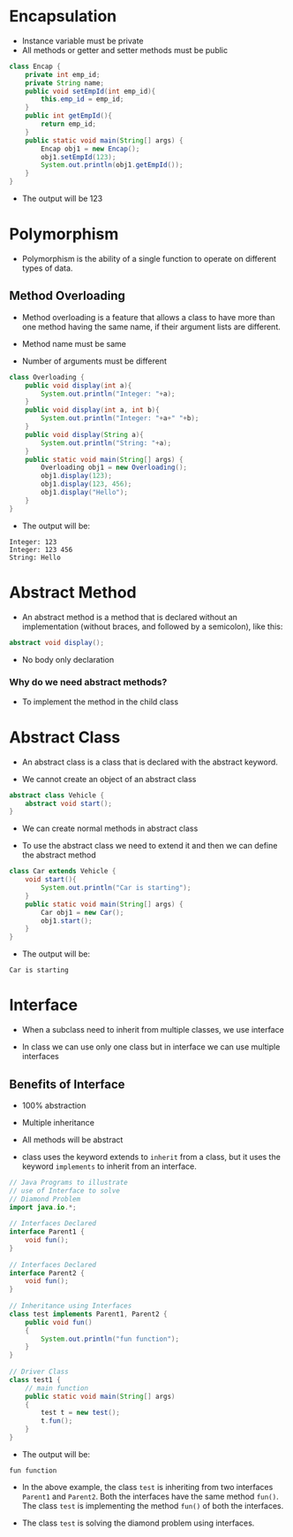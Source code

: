 # Encapsulation

- Instance variable must be private
- All methods or getter and setter methods must be public
  
```java
class Encap {
    private int emp_id;
    private String name;
    public void setEmpId(int emp_id){
        this.emp_id = emp_id;
    }
    public int getEmpId(){
        return emp_id;
    }
    public static void main(String[] args) {
        Encap obj1 = new Encap();
        obj1.setEmpId(123);
        System.out.println(obj1.getEmpId());
    }
}
```

- The output will be 123


# Polymorphism

- Polymorphism is the ability of a single function to operate on different types of data.

## Method Overloading

- Method overloading is a feature that allows a class to have more than one method having the same name, if their argument lists are different.

- Method name must be same
- Number of arguments must be different

```java
class Overloading {
    public void display(int a){
        System.out.println("Integer: "+a);
    }
    public void display(int a, int b){
        System.out.println("Integer: "+a+" "+b);
    }
    public void display(String a){
        System.out.println("String: "+a);
    }
    public static void main(String[] args) {
        Overloading obj1 = new Overloading();
        obj1.display(123);
        obj1.display(123, 456);
        obj1.display("Hello");
    }
}
```

- The output will be:
```
Integer: 123
Integer: 123 456
String: Hello
```


# Abstract Method

- An abstract method is a method that is declared without an implementation (without braces, and followed by a semicolon), like this:

```java
abstract void display();
```

- No body only declaration

### Why do we need abstract methods?

- To implement the method in the child class

# Abstract Class

- An abstract class is a class that is declared with the abstract keyword.

- We cannot create an object of an abstract class

```java
abstract class Vehicle {
    abstract void start();
}
```

- We can create normal methods in abstract class

- To use the abstract class we need to extend it and then we can define the abstract method

```java
class Car extends Vehicle {
    void start(){
        System.out.println("Car is starting");
    }
    public static void main(String[] args) {
        Car obj1 = new Car();
        obj1.start();
    }
}
```

- The output will be:
```
Car is starting
```

# Interface

- When a subclass need to inherit from multiple classes, we use interface

- In class we can use only one class but in interface we can use multiple interfaces

## Benefits of Interface

- 100% abstraction
- Multiple inheritance
- All methods will be abstract

- class uses the keyword extends to `inherit` from a class, but it uses the keyword `implements` to inherit from an interface.

```java
// Java Programs to illustrate 
// use of Interface to solve 
// Diamond Problem 
import java.io.*; 
  
// Interfaces Declared 
interface Parent1 { 
    void fun(); 
} 
  
// Interfaces Declared 
interface Parent2 { 
    void fun(); 
} 
  
// Inheritance using Interfaces 
class test implements Parent1, Parent2 { 
    public void fun() 
    { 
        System.out.println("fun function"); 
    } 
} 
  
// Driver Class 
class test1 { 
    // main function 
    public static void main(String[] args) 
    { 
        test t = new test(); 
        t.fun(); 
    } 
} 
```

- The output will be:
```
fun function
```

- In the above example, the class `test` is inheriting from two interfaces `Parent1` and `Parent2`. Both the interfaces have the same method `fun()`. The class `test` is implementing the method `fun()` of both the interfaces.

- The class `test` is solving the diamond problem using interfaces.

